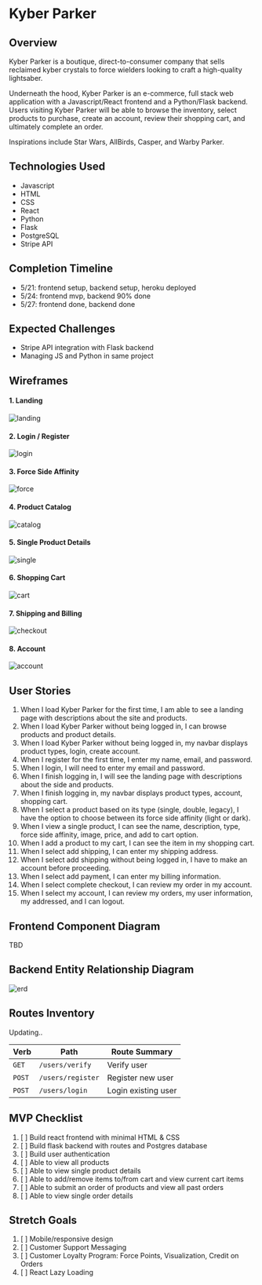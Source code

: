 # Kyber Parker


## Overview
Kyber Parker is a boutique, direct-to-consumer company that sells reclaimed kyber crystals to force wielders looking to craft a high-quality lightsaber.

Underneath the hood, Kyber Parker is an e-commerce, full stack web application with a Javascript/React frontend and a Python/Flask backend. Users visiting Kyber Parker will be able to browse the inventory, select products to purchase, create an account, review their shopping cart, and ultimately complete an order.

Inspirations include Star Wars, AllBirds, Casper, and Warby Parker.

## Technologies Used
* Javascript
* HTML
* CSS
* React
* Python
* Flask
* PostgreSQL
* Stripe API

## Completion Timeline
* 5/21: frontend setup, backend setup, heroku deployed
* 5/24: frontend mvp, backend 90% done
* 5/27: frontend done, backend done

## Expected Challenges
* Stripe API integration with Flask backend
* Managing JS and Python in same project

## Wireframes
#### 1. Landing
![landing](./assets/kyber-parker-wireframe-1.png)
#### 2. Login / Register
![login](./assets/kyber-parker-wireframe-2.png)
#### 3. Force Side Affinity
![force](./assets/kyber-parker-wireframe-3.png)
#### 4. Product Catalog
![catalog](./assets/kyber-parker-wireframe-4.png)
#### 5. Single Product Details
![single](./assets/kyber-parker-wireframe-5.png)
#### 6. Shopping Cart
![cart](./assets/kyber-parker-wireframe-6.png)
#### 7. Shipping and Billing
![checkout](./assets/kyber-parker-wireframe-7.png)
#### 8. Account
![account](./assets/kyber-parker-wireframe-8.png)

## User Stories
1. When I load Kyber Parker for the first time, I am able to see a landing page with descriptions about the site and products.
2. When I load Kyber Parker without being logged in, I can browse products and product details.
3. When I load Kyber Parker without being logged in, my navbar displays product types, login, create account.
4. When I register for the first time, I enter my name, email, and password.
5. When I login, I will need to enter my email and password.
6. When I finish logging in, I will see the landing page with descriptions about the side and products.
7. When I finish logging in, my navbar displays product types, account, shopping cart.
8. When I select a product based on its type (single, double, legacy), I have the option to choose between its force side affinity (light or dark).
9. When I view a single product, I can see the name, description, type, force side affinity, image, price, and add to cart option.
10. When I add a product to my cart, I can see the item in my shopping cart.
11. When I select add shipping, I can enter my shipping address.
12. When I select add shipping without being logged in, I have to make an account before proceeding.
13. When I select add payment, I can enter my billing information.
14. When I select complete checkout, I can review my order in my account.
15. When I select my account, I can review my orders, my user information, my addressed, and I can logout.

## Frontend Component Diagram
TBD

## Backend Entity Relationship Diagram
![erd](./assets/kyber-parker-erd-v2.png)

## Routes Inventory
Updating..

| Verb | Path | Route Summary |
| --- | --- | --- |
| `GET` | `/users/verify` | Verify user |
| `POST` | `/users/register` | Register new user |
| `POST` | `/users/login` | Login existing user |

## MVP Checklist
1. [ ] Build react frontend with minimal HTML & CSS
2. [ ] Build flask backend with routes and Postgres database
3. [ ] Build user authentication
4. [ ] Able to view all products
5. [ ] Able to view single product details
6. [ ] Able to add/remove items to/from cart and view current cart items
7. [ ] Able to submit an order of products and view all past orders
8. [ ] Able to view single order details

## Stretch Goals
1. [ ] Mobile/responsive design
2. [ ] Customer Support Messaging
3. [ ] Customer Loyalty Program: Force Points, Visualization, Credit on Orders
4. [ ] React Lazy Loading
